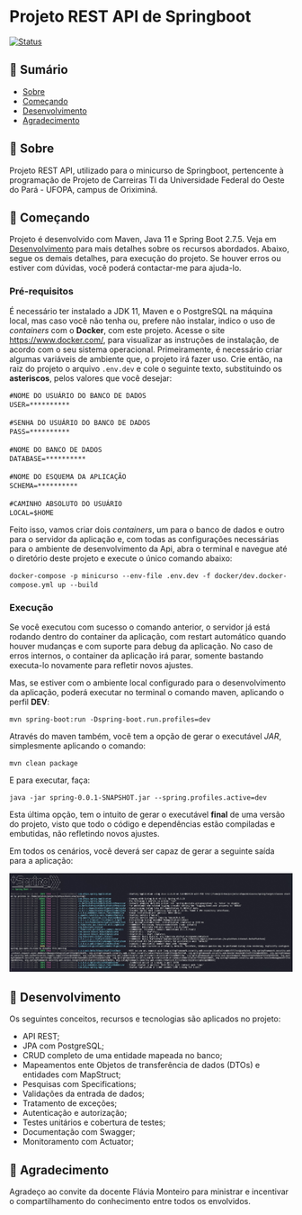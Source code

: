 # Projeto REST API de Springboot
[![Status](https://img.shields.io/badge/Status-Em%20Desenvolvimento-green)]()

## 📝 Sumário

- [Sobre](#about)
- [Começando](#started)
- [Desenvolvimento](#development)
- [Agradecimento](#thanks)

## 🧐 Sobre <a name = "about"></a>

Projeto REST API, utilizado para o minicurso de Springboot, pertencente à programação de Projeto de Carreiras TI da Universidade Federal do Oeste do Pará - UFOPA, campus de Oriximiná.

## 🚀 Começando <a name = "started"></a>

Projeto é desenvolvido com Maven, Java 11 e Spring Boot 2.7.5. Veja em [Desenvolvimento](#development) para mais detalhes sobre os recursos abordados.
Abaixo, segue os demais detalhes, para execução do projeto. Se houver erros ou estiver com dúvidas, você poderá contactar-me para ajuda-lo. 

### Pré-requisitos

É necessário ter instalado a JDK 11, Maven e o PostgreSQL na máquina local,
mas caso você não tenha ou, prefere não instalar, indico o uso de _containers_ com o **Docker**, com este projeto.
Acesse o site https://www.docker.com/, para visualizar as instruções de instalação, de acordo com o seu sistema operacional.
Primeiramente, é necessário criar algumas variáveis de ambiente que, o projeto irá fazer uso. Crie então, na raiz do projeto o arquivo ```.env.dev``` e cole o seguinte texto, substituindo os **asteriscos**, pelos valores que você desejar:
```
#NOME DO USUÁRIO DO BANCO DE DADOS
USER=**********

#SENHA DO USUÁRIO DO BANCO DE DADOS
PASS=**********

#NOME DO BANCO DE DADOS
DATABASE=**********

#NOME DO ESQUEMA DA APLICAÇÃO
SCHEMA=**********

#CAMINHO ABSOLUTO DO USUÁRIO
LOCAL=$HOME
```
Feito isso, vamos criar dois _containers_, um para o banco de dados e outro para o servidor da aplicação e, com todas as configurações necessárias para o ambiente de desenvolvimento da Api, abra o terminal e navegue até o diretório deste projeto e execute o único comando abaixo:
```
docker-compose -p minicurso --env-file .env.dev -f docker/dev.docker-compose.yml up --build
```

### Execução

Se você executou com sucesso o comando anterior, o servidor já está rodando dentro do container da aplicação, com restart automático quando houver mudanças e com suporte para debug da aplicação. No caso de erros internos, o container da aplicação irá parar, somente bastando executa-lo novamente para refletir novos ajustes.

Mas, se estiver com o ambiente local configurado para o desenvolvimento da aplicação, poderá executar no terminal o comando maven, aplicando o perfil **DEV**:
```
mvn spring-boot:run -Dspring-boot.run.profiles=dev
```
Através do maven também, você tem a opção de gerar o executável _JAR_, simplesmente aplicando o comando:
```
mvn clean package
```
E para executar, faça:
```
java -jar spring-0.0.1-SNAPSHOT.jar --spring.profiles.active=dev
```
Esta última opção, tem o intuito de gerar o executável **final** de uma versão do projeto, visto que todo o código e dependências estão compiladas e embutidas, não refletindo novos ajustes.  

Em todos os cenários, você deverá ser capaz de gerar a seguinte saída para a aplicação:

![spring](spring.jpg)

## 🔧 Desenvolvimento <a name = "development"></a>

Os seguintes conceitos, recursos e tecnologias são aplicados no projeto:

- API REST;
- JPA com PostgreSQL;
- CRUD completo de uma entidade mapeada no banco;
- Mapeamentos ente Objetos de transferência de dados (DTOs) e entidades com MapStruct;
- Pesquisas com Specifications;
- Validações da entrada de dados;
- Tratamento de exceções;
- Autenticação e autorização;
- Testes unitários e cobertura de testes;
- Documentação com Swagger;
- Monitoramento com Actuator;

## 🎉 Agradecimento <a name = "thanks"></a>
Agradeço ao convite da docente Flávia Monteiro para ministrar e incentivar o compartilhamento do conhecimento entre todos os envolvidos.